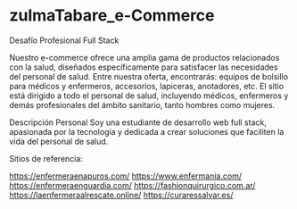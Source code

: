 # zulmaTabare_e-Commerce
Desafío Profesional Full Stack

Nuestro e-commerce ofrece una amplia gama de productos relacionados con la salud, diseñados específicamente para satisfacer las necesidades del personal de salud. Entre nuestra oferta, encontrarás: equipos de bolsillo para médicos y enfermeros, accesorios, lapiceras, anotadores, etc. 
El sitio está dirigido a todo el personal de salud, incluyendo médicos, enfermeros y demás profesionales del ámbito sanitario, tanto hombres como mujeres.

Descripción Personal
Soy una estudiante de desarrollo web full stack, apasionada por la tecnología y dedicada a crear soluciones que faciliten la vida del personal de salud.

Sitios de referencia:

https://enfermeraenapuros.com/
https://www.enfermania.com/
https://enfermeraenguardia.com/
https://fashionquirurgico.com.ar/
https://laenfermeraalrescate.online/
https://curaressalvar.es/
